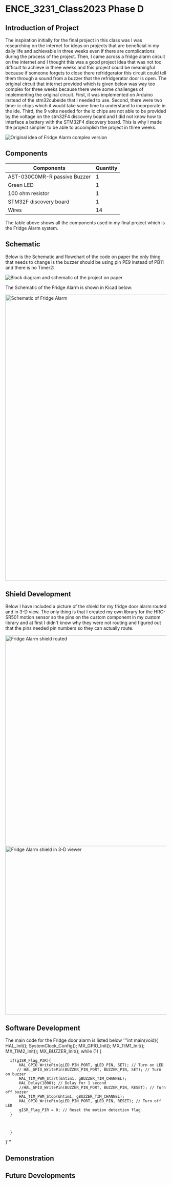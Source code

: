 # ENCE_3231_Class2023 Phase D

## Introduction of Project
  The inspiration initially for the final project in this class was I was researching on the internet for ideas on projects that are beneficial in my daily life and achievable in three weeks even if there are complications during the process of the project. Then, I came across a fridge alarm circuit on the internet and I thought this was a good project idea that was not too difficult to achieve in three weeks and this project could be meaningful because if someone forgets to close there refridgerator this circuit could tell them through a sound from a buzzer that the refridgerator door is open.
  The original circuit that internet provided which is given below was way too complex for three weeks because there were some challenges of implementing the original circuit. First, it was implemented on Arduino instead of the stm32cubeide that I needed to use. Second, there were two timer ic chips which it would take some time to understand to incorporate in the ide. Third, the 9 volts needed for the ic chips are not able to be provided by the voltage on the stm32F4 discovery board and I did not know how to interface a battery with the STM32F4 discovery board. This is why I made the project simplier to be able to accomplish the project in three weeks.


  ![Original idea of Fridge Alarm complex version](https://github.com/Kkihamin/ENCE_3231_Class2023/assets/129350322/3b963f1e-0243-41cf-ae86-a226dfe16fd2)



## Components

| Components | Quantity |
| ------------- | ------------- |
| AST-030C0MR-R passive Buzzer  | 1  |
| Green LED  | 1  |
| 100 ohm resistor  | 1 |
| STM32F discovery board  | 1  |
| Wires  | 14  |

The table above shows all the components used in my final project which is the Fridge Alarm system.



## Schematic
Below is the Schematic and flowchart of the code on paper the only thing that needs to change is the buzzer should be using pin PE9 instead of PB11 and there is no Timer2:

![Block diagram and schematic of the project on paper](https://github.com/Kkihamin/ENCE_3231_Class2023/assets/129350322/972aabb5-46ca-44a3-a927-305a9333196c)

The Schematic of the Fridge Alarm is shown in Kicad below:

<img width="892" alt="Schematic of Fridge Alarm" src="https://github.com/Kkihamin/ENCE_3231_Class2023/assets/129350322/e621cda8-ecd6-4ac5-a9fd-d5485eaf0609">



## Shield Development
Below I have included a picture of the shield for my fridge door alarm routed and in 3-D view. The only thing is that I created my own library for the HRC-SR501 motion sensor so the pins on the custom component in my custom library and at first I didn't know why they were not routing and figured out that the pins needed pin numbers so they can actually route.

<img width="657" alt="Fridge Alarm shield routed" src="https://github.com/Kkihamin/ENCE_3231_Class2023/assets/129350322/8635f890-39af-44a3-b17e-615862891943">


<img width="525" alt="Fridge Alarm shield in 3-D viewer" src="https://github.com/Kkihamin/ENCE_3231_Class2023/assets/129350322/5334bf13-c07d-4797-a6be-75fe319be492">




## Software Development
The main code for the Fridge door alarm is listed below
'''int main(void){
    HAL_Init();
    SystemClock_Config();
     MX_GPIO_Init();
     MX_TIM1_Init();
     MX_TIM2_Init();
     MX_BUZZER_Init();
     while (1)
     {

	  if(gISR_Flag_PIR){
		  HAL_GPIO_WritePin(gLED_PIN_PORT, gLED_PIN, SET); // Turn on LED
		 // HAL_GPIO_WritePin(BUZZER_PIN_PORT, BUZZER_PIN, SET); // Turn on buzzer
		  HAL_TIM_PWM_Start(&htim1, gBUZZER_TIM_CHANNEL);
		  HAL_Delay(1000); // Delay for 1 second
		  //HAL_GPIO_WritePin(BUZZER_PIN_PORT, BUZZER_PIN, RESET); // Turn off buzzer
		  HAL_TIM_PWM_Stop(&htim1, gBUZZER_TIM_CHANNEL);
		  HAL_GPIO_WritePin(gLED_PIN_PORT, gLED_PIN, RESET); // Turn off LED
		  gISR_Flag_PIR = 0; // Reset the motion detection flag
	  }


 
      }
}'''



## Demonstration



## Future Developments




